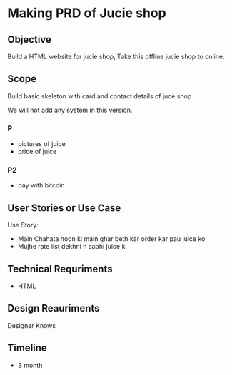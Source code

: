 # Making PRD of Jucie shop

## Objective

Build a HTML website for jucie shop, Take this offline jucie shop to online.

## Scope

Build basic skeleton with card and contact details of juce shop

 We will not add any system in this version.

 ### P
 - pictures of juice
 - price of juice

 ###  P2
 - pay with bitcoin

 ## User Stories or Use Case

 Use Story: 
 - Main Chahata hoon ki main ghar beth kar order kar pau juice ko
 - Mujhe rate list dekhni h sabhi juice ki

 ## Technical Requriments

 - HTML
 

 ## Design Reauriments

 Designer Knows

 ## Timeline

 - 3 month
